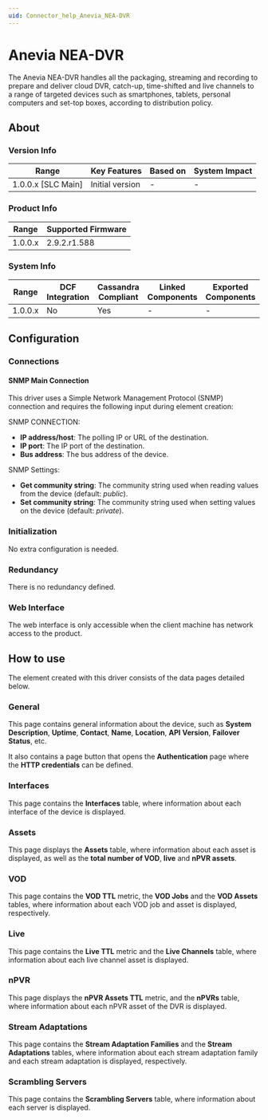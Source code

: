 ```yaml
---
uid: Connector_help_Anevia_NEA-DVR
---
```


# Anevia NEA-DVR

The Anevia NEA-DVR handles all the packaging, streaming and recording to prepare and deliver cloud DVR, catch-up, time-shifted and live channels to a range of targeted devices such as smartphones, tablets, personal computers and set-top boxes, according to distribution policy.

## About

### Version Info

| **Range**            | **Key Features** | **Based on** | **System Impact** |
|----------------------|------------------|--------------|-------------------|
| 1.0.0.x \[SLC Main\] | Initial version  | \-           | \-                |

### Product Info

| **Range** | **Supported Firmware** |
|-----------|------------------------|
| 1.0.0.x   | 2.9.2.r1.588           |

### System Info

| **Range** | **DCF Integration** | **Cassandra Compliant** | **Linked Components** | **Exported Components** |
|-----------|---------------------|-------------------------|-----------------------|-------------------------|
| 1.0.0.x   | No                  | Yes                     | \-                    | \-                      |

## Configuration

### Connections

#### SNMP Main Connection

This driver uses a Simple Network Management Protocol (SNMP) connection and requires the following input during element creation:

SNMP CONNECTION:

- **IP address/host**: The polling IP or URL of the destination.
- **IP port**: The IP port of the destination.
- **Bus address**: The bus address of the device.

SNMP Settings:

- **Get community string**: The community string used when reading values from the device (default: *public*).
- **Set community string**: The community string used when setting values on the device (default: *private*).

### Initialization

No extra configuration is needed.

### Redundancy

There is no redundancy defined.

### Web Interface

The web interface is only accessible when the client machine has network access to the product.

## How to use

The element created with this driver consists of the data pages detailed below.

### General

This page contains general information about the device, such as **System Description**, **Uptime**, **Contact**, **Name**, **Location**, **API** **Version**, **Failover** **Status**, etc.

It also contains a page button that opens the **Authentication** page where the **HTTP credentials** can be defined.

### Interfaces

This page contains the **Interfaces** table, where information about each interface of the device is displayed.

### Assets

This page displays the **Assets** table, where information about each asset is displayed, as well as the **total number of VOD**, **live** and **nPVR assets**.

### VOD

This page contains the **VOD TTL** metric, the **VOD Jobs** and the **VOD Assets** tables, where information about each VOD job and asset is displayed, respectively.

### Live

This page contains the **Live TTL** metric and the **Live Channels** table, where information about each live channel asset is displayed.

### nPVR

This page displays the **nPVR Assets TTL** metric, and the **nPVRs** table, where information about each nPVR asset of the DVR is displayed.

### Stream Adaptations

This page contains the **Stream Adaptation Families** and the **Stream Adaptations** tables, where information about each stream adaptation family and each stream adaptation is displayed, respectively.

### Scrambling Servers

This page contains the **Scrambling Servers** table, where information about each server is displayed.
